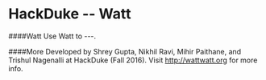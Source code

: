 HackDuke -- Watt
============
####Watt
Use Watt to ---.

####More
Developed by Shrey Gupta, Nikhil Ravi, Mihir Paithane, and Trishul Nagenalli at HackDuke (Fall 2016). Visit http://wattwatt.org for more info.